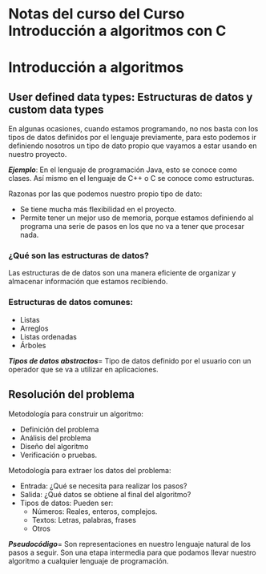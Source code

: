 # Notas del curso del Curso Introducción a algoritmos con C

# Introducción a algoritmos

## User defined data types: Estructuras de datos y custom data types
En algunas ocasiones, cuando estamos programando, no nos basta con los tipos de datos definidos por el lenguaje previamente, para esto podemos ir definiendo nosotros un tipo de dato propio que vayamos a estar usando en nuestro proyecto.

***Ejemplo***: En el lenguaje de programación Java, esto se conoce como clases. Así mismo en el lenguaje de C++ o C se conoce como estructuras.

Razonas por las que podemos nuestro propio tipo de dato:
- Se tiene mucha más flexibilidad en el proyecto.
- Permite tener un mejor uso de memoria, porque estamos definiendo al programa una serie de pasos en los que no va a tener que procesar nada.

### ¿Qué son las estructuras de datos?
Las estructuras de de datos son una manera eficiente de organizar y almacenar información que estamos recibiendo.

### Estructuras de datos comunes:
- Listas
- Arreglos
- Listas ordenadas
- Árboles

***Tipos de datos abstractos***= Tipo de datos definido por el usuario con un operador que se va a utilizar en aplicaciones.

## Resolución del problema
Metodología para construir un algoritmo:
- Definición del problema
- Análisis del problema
- Diseño del algoritmo
- Verificación o pruebas.

Metodología para extraer los datos del problema:
- Entrada: ¿Qué se necesita para realizar los pasos?
- Salida: ¿Qué datos se obtiene al final del algoritmo?
- Tipos de datos: Pueden ser:
  - Números: Reales, enteros, complejos.
  - Textos: Letras, palabras, frases
  - Otros

***Pseudocódigo***= Son representaciones en nuestro lenguaje natural de los pasos a seguir. Son una etapa intermedia para que podamos llevar nuestro algoritmo a cualquier lenguaje de programación.
